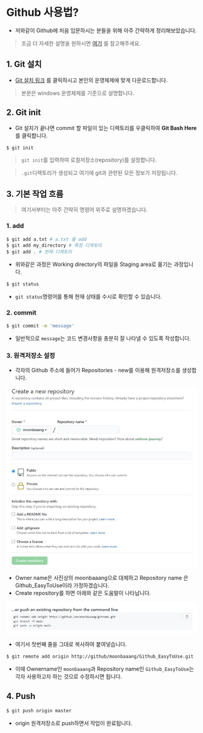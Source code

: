 # Github 사용법?

* 저와같이 Github에 처음 입문하시는 분들을 위해 아주 간략하게 정리해보았습니다. 

>  조금 더 자세한 설명을 원하시면 [여기](https://github.com/moonbaaang/TIL) 를 참고해주세요.







## 1. Git 설치

* [Git 설치 링크](https://git-scm.com/downloads) 를 클릭하시고 본인의 운영체제에 맞게 다운로드합니다.

>  본문은 windows 운영체제를 기준으로 설명합니다.









## 2. Git init

* Git 설치가 끝나면 commit 할 파일이 있는 디렉토리를 우클릭하여 **Git Bash Here**를 클릭합니다.

```bash
$ git init
```

>  `git init`를 입력하여 로컬저장소(repository)를 설정합니다.

> `.git`디렉토리가 생성되고 여기에 git과 관련된 모든 정보가 저장됩니다.









## 3. 기본 작업 흐름

> 여기서부터는 아주 간략히 명령어 위주로 설명하겠습니다.





### 1. add

```bash
$ git add a.txt # a.txt 를 add
$ git add my_directory # 특정 디렉토리
$ git add . # 현재 디렉토리
```

* 위와같은 과정은 Working directory의 파일을 Staging area로 옮기는 과정입니다.

```bash
$ git status
```

* `git status`명령어를 통해 현재 상태를 수시로 확인할 수 있습니다.







### 2. commit

```bash
$ git commit -m 'message'
```

* 일반적으로 `message`는 코드 변경사항을 충분히 잘 나타낼 수 있도록 작성합니다.







### 3. 원격저장소 설정

* 각자의 Github 주소에 들어가 Repositories - new를 이용해 원격저장소를 생성합니다.

  

![makeRepository](image/makeRepository-1615907062560.JPG)

* Owner name은 사진상의 moonbaaang으로 대체하고 Repository name 은 Github_EasyToUse이라 가정하겠습니다.
* Create repository를 하면 아래와 같은 도움말이 나타납니다.

![makeRepository2](image/makeRepository2-1615907074370.JPG)

* 여기서 첫번째 줄을 그대로 복사하여 붙여넣습니다.

```bash 
$ git remote add origin http://github/moonbaaang/Github_EasyToUse.git
```

* 이때 Ownername인 `moonbaaang`과 Repository name인 `Github_EasyToUse`는 각자 사용하고자 하는 것으로 수정하시면 됩니다.





## 4. Push

```bash
$ git push origin master
```

* origin 원격저장소로 push하면서 작업이 완료됩니다.